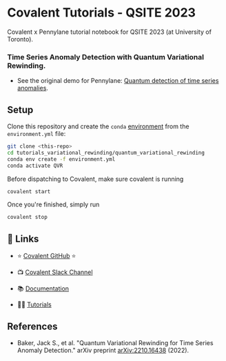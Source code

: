 # Covalent Tutorials - QSITE 2023

Covalent x Pennylane tutorial notebook for QSITE 2023 (at University of Toronto).

### Time Series Anomaly Detection with Quantum Variational Rewinding.

- See the original demo for Pennylane: [Quantum detection of time series anomalies](https://pennylane.ai/qml/demos/tutorial_univariate_qvr).

## Setup

Clone this repository and create the `conda` [environment](https://docs.anaconda.com/free/anaconda/install/index.html) from the `environment.yml` file:

```bash
git clone <this-repo>
cd tutorials_variational_rewinding/quantum_variational_rewinding
conda env create -f environment.yml
conda activate QVR
```

Before dispatching to Covalent, make sure covalent is running

```bash
covalent start
```

Once you're finished, simply run

```bash
covalent stop
```

## 🔗 Links

- ⭐️ [Covalent GitHub](https://github.com/AgnostiqHQ/covalent) ⭐️
- 📺 [Covalent Slack Channel](https://join.slack.com/t/covalentworkflows/shared_invite/zt-22kwbb7k6-x88XLf_alvKP2z11viuVng)

- 📚 [Documentation](https://docs.covalent.xyz/docs/)
- 👩‍🏫 [Tutorials](https://docs.covalent.xyz/docs/user-documentation/tutorials/)

## References

- Baker, Jack S., et al. "Quantum Variational Rewinding for Time Series Anomaly Detection." arXiv preprint [arXiv:2210.16438](https://arxiv.org/abs/2210.16438) (2022).

